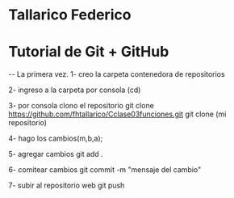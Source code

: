 # Tallarico Federico
# Tutorial de Git + GitHub

-- La primera vez.
1- creo la carpeta contenedora de repositorios

2- ingreso a la carpeta por consola (cd)

3- por consola clono el repositorio
		git clone https://github.com/fhtallarico/Cclase03funciones.git
		git clone (mi repositorio)

4- hago los cambios(m,b,a);

5- agregar cambios
		git add .

6- comitear cambios
		git commit -m "mensaje del cambio"

7- subir al repositorio web 
		git push